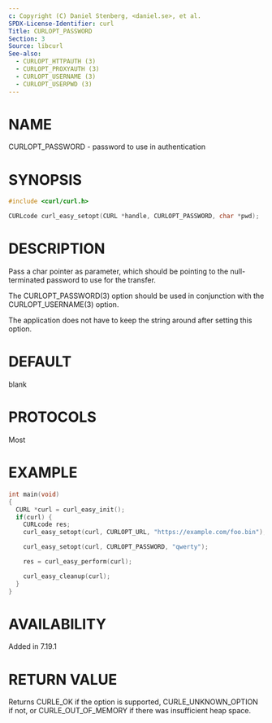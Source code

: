```yaml
---
c: Copyright (C) Daniel Stenberg, <daniel.se>, et al.
SPDX-License-Identifier: curl
Title: CURLOPT_PASSWORD
Section: 3
Source: libcurl
See-also:
  - CURLOPT_HTTPAUTH (3)
  - CURLOPT_PROXYAUTH (3)
  - CURLOPT_USERNAME (3)
  - CURLOPT_USERPWD (3)
---
```


# NAME

CURLOPT_PASSWORD - password to use in authentication

# SYNOPSIS

~~~c
#include <curl/curl.h>

CURLcode curl_easy_setopt(CURL *handle, CURLOPT_PASSWORD, char *pwd);
~~~

# DESCRIPTION

Pass a char pointer as parameter, which should be pointing to the
null-terminated password to use for the transfer.

The CURLOPT_PASSWORD(3) option should be used in conjunction with the
CURLOPT_USERNAME(3) option.

The application does not have to keep the string around after setting this
option.

# DEFAULT

blank

# PROTOCOLS

Most

# EXAMPLE

~~~c
int main(void)
{
  CURL *curl = curl_easy_init();
  if(curl) {
    CURLcode res;
    curl_easy_setopt(curl, CURLOPT_URL, "https://example.com/foo.bin");

    curl_easy_setopt(curl, CURLOPT_PASSWORD, "qwerty");

    res = curl_easy_perform(curl);

    curl_easy_cleanup(curl);
  }
}
~~~

# AVAILABILITY

Added in 7.19.1

# RETURN VALUE

Returns CURLE_OK if the option is supported, CURLE_UNKNOWN_OPTION if not, or
CURLE_OUT_OF_MEMORY if there was insufficient heap space.
